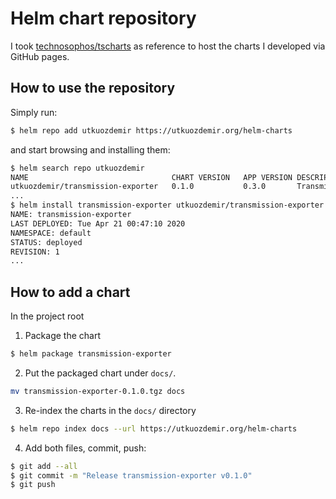 # Helm chart repository

I took [technosophos/tscharts](https://github.com/technosophos/tscharts) as reference 
to host the charts I developed via GitHub pages.

## How to use the repository

Simply run:
```bash
$ helm repo add utkuozdemir https://utkuozdemir.org/helm-charts
```
and start browsing and installing them:
```bash
$ helm search repo utkuozdemir
NAME                             	CHART VERSION	APP VERSION	DESCRIPTION
utkuozdemir/transmission-exporter	0.1.0        	0.3.0      	Transmission Exporter
...
$ helm install transmission-exporter utkuozdemir/transmission-exporter --version 0.1.0
NAME: transmission-exporter
LAST DEPLOYED: Tue Apr 21 00:47:10 2020
NAMESPACE: default
STATUS: deployed
REVISION: 1
...
```

## How to add a chart

In the project root

1. Package the chart
```bash
$ helm package transmission-exporter
```

2. Put the packaged chart under `docs/`.
```bash
mv transmission-exporter-0.1.0.tgz docs
```

3. Re-index the charts in the `docs/` directory
```bash
$ helm repo index docs --url https://utkuozdemir.org/helm-charts
```

4. Add both files, commit, push:
```bash
$ git add --all
$ git commit -m "Release transmission-exporter v0.1.0"
$ git push
```
